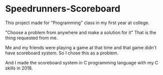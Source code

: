 # Speedrunners-Scoreboard


This project made for "Programming" class in my first year at college.

"Choose a problem from anywhere and make a solution for it" That is the thing requested from me.

Me and my friends were playing a game at that time and that game didn't have scoreboard system. So I chose this as a problem.

And I made the scoreboard system in C programming language with my C skills in 2018.

